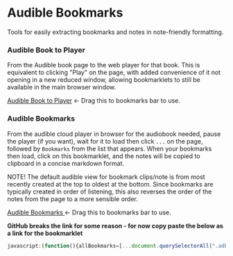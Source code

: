 # Audible Bookmarks
Tools for easily extracting bookmarks and notes in note-friendly formatting.

### Audible Book to Player
From the Audible book page to the web player for that book. This is equivalent to clicking "Play" on the page, with added convenience of it not opening in a new reduced window, allowing bookmarklets to still be available in the main browser window.

<a href='javascript:location.href=location.href.replace(/\?.+/,"").replace(/.co.uk\/.+\//,".co.uk/webplayer?asin=");'>Audible Book to Player</a> <- Drag this to bookmarks bar to use.


### Audible Bookmarks
From the audible cloud player in browser for the audiobook needed, pause the player (if you want), wait for it to load then click `...` on the page, followed by `Bookmarks` from the list that appears. When your bookmarks then load, click on this bookmarklet, and the notes will be copied to clipboard in a concise markdown format.

NOTE! The default audible view for bookmark clips/note is from most recently created at the top to oldest at the bottom. Since bookmarks are typically created in order of listening, this also reverses the order of the notes from the page to a more sensible order.

<a href="javascript:(function()%7Bfunction()%7BallBookmarks%3D%5B...document.querySelectorAll('.adblCpBookmarkArea%3Anot(%23adbl-cp-bookmark-list-row-%5C%5C%7B0%5C%5C%7D')%5D.reverse()%2CallBookmarksFormatted%3D''%2CallBookmarks.forEach((o%3D%3E%7BchapterAndTimeStamp%3Do.querySelector('.adblCpBookmarkPosition').innerText%2CbookmarkNoteText%3Do.querySelector('.adblCpBookmarkNote').innerText%2CbookmarkLinkAddress%3Do.querySelector('.adblCpBookmarkStart').href%2CformattedFullBookmarkNote%3D'%5C''%2BbookmarkNoteText.trim()%2B'%5C'%5Cr%5Cn*'%2BchapterAndTimeStamp.trim()%2B'%20-%20%5BBookmark%20Link%5D('%2BbookmarkLinkAddress%2B')*'%2CbookmarkNoteText.trim().length%3E0%26%26(allBookmarksFormatted%3DallBookmarksFormatted%2B'%5Cr%5Cn%5Cr%5Cn'%2BformattedFullBookmarkNote)%7D))%2CallBookmarks%5B0%5D.focus()%2Cnavigator.clipboard.writeText(allBookmarksFormatted)%3B%7D)()%7D)()%3B">Audible Bookmarks </a> <- Drag this to bookmarks bar to use.

**GitHub breaks the link for some reason - for now copy paste the below as a link for the bookmarklet**
```javascript
javascript:(function(){allBookmarks=[...document.querySelectorAll(".adblCpBookmarkArea:not(#adbl-cp-bookmark-list-row-\\{0\\}")].reverse(),allBookmarksFormatted="",allBookmarks.forEach((o=>{chapterAndTimeStamp=o.querySelector(".adblCpBookmarkPosition").innerText,bookmarkNoteText=o.querySelector(".adblCpBookmarkNote").innerText,bookmarkLinkAddress=o.querySelector(".adblCpBookmarkStart").href,formattedFullBookmarkNote="\""+bookmarkNoteText.trim()+"\"\r\n*"+chapterAndTimeStamp.trim()+" - [Bookmark Link]("+bookmarkLinkAddress+")*",bookmarkNoteText.trim().length>0&&(allBookmarksFormatted=allBookmarksFormatted+"\r\n\r\n"+formattedFullBookmarkNote)})),allBookmarks[0].focus(),navigator.clipboard.writeText(allBookmarksFormatted);})()
```
